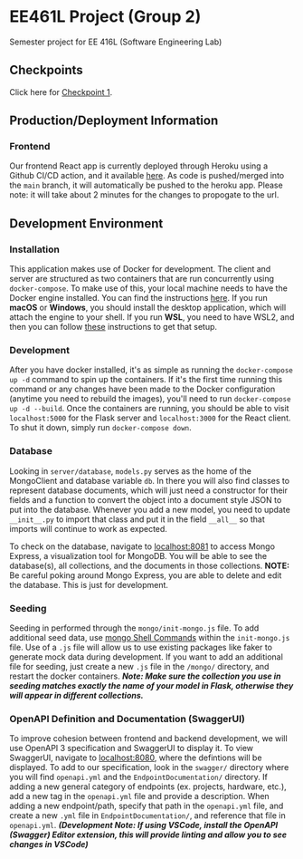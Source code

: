 # EE461L Project (Group 2)

Semester project for EE 416L (Software Engineering Lab)

## Checkpoints
Click here for [Checkpoint 1](https://github.com/JimothyGreene/EE461L-Group2-FinalProject/blob/main/docs/Phase%201.md).

## Production/Deployment Information

### Frontend

Our frontend React app is currently deployed through Heroku using a Github CI/CD action, and it available [here](https://ee461l-final-project-group2-poc6jfma5a-uc.a.run.app/). As code is pushed/merged into the `main` branch, it will automatically be pushed to the heroku app. Please note: it will take about 2 minutes for the changes to propogate to the url.

## Development Environment

### Installation

This application makes use of Docker for development. The client and server are structured as two containers that are run concurrently using `docker-compose`. To make use of this, your local machine needs to have the Docker engine installed. You can find the instructions [here](https://docs.docker.com/engine/install/). If you run **macOS** or **Windows**, you should install the desktop application, which will attach the engine to your shell. If you run **WSL**, you need to have WSL2, and then you can follow [these](https://docs.docker.com/docker-for-windows/wsl/) instructions to get that setup.

### Development

After you have docker installed, it's as simple as running the `docker-compose up -d` command to spin up the containers. If it's the first time running this command or any changes have been made to the Docker configuration (anytime you need to rebuild the images), you'll need to run `docker-compose up -d --build`. Once the containers are running, you should be able to visit `localhost:5000` for the Flask server and `localhost:3000` for the React client. To shut it down, simply run `docker-compose down`.

### Database

Looking in `server/database`, `models.py` serves as the home of the MongoClient and database variable `db`. In there you will also find classes to represent database documents, which will just need a constructor for their fields and a function to convert the object into a document style JSON to put into the database. Whenever you add a new model, you need to update `__init__.py` to import that class and put it in the field `__all__` so that imports will continue to work as expected.


To check on the database, navigate to [localhost:8081](localhost:8081) to access Mongo Express, a visualization tool for MongoDB. You will be able to see the database(s), all collections, and the documents in those collections. **NOTE:** Be careful poking around Mongo Express, you are able to delete and edit the database. This is just for development.

### Seeding

Seeding in performed through the `mongo/init-mongo.js` file. To add additional seed data, use [mongo Shell Commands](https://docs.mongodb.com/manual/reference/method/) within the `init-mongo.js` file. Use of a `.js` file will allow us to use existing packages like faker to generate mock data during development. If you want to add an additional file for seeding, just create a new `.js` file in the `/mongo/` directory, and restart the docker containers.
 ***Note: Make sure the collection you use in seeding matches exactly the name of your model in Flask, otherwise they will appear in different collections.***

### OpenAPI Definition and Documentation (SwaggerUI)

To improve cohesion between frontend and backend development, we will use OpenAPI 3 specification and SwaggerUI to display it. To view SwaggerUI, navigate to [localhost:8080](localhost:8080), where the defintions will be displayed. To add to our specification, look in the `swagger/` directory where you will find `openapi.yml` and the `EndpointDocumentation/` directory. If adding a new general category of endpoints (ex. projects, hardware, etc.), add a new tag in the `openapi.yml` file and provide a description. When adding a new endpoint/path, specify that path in the `openapi.yml` file, and create a new `.yml` file in `EndpointDocumentation/`, and reference that file in `openapi.yml`.
***(Development Note: If using VSCode, install the OpenAPI (Swagger) Editor extension, this will provide linting and allow you to see changes in VSCode)***

